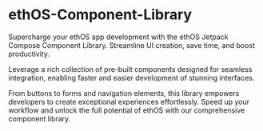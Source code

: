 # ethOS-Component-Library
Supercharge your ethOS app development with the ethOS Jetpack Compose Component Library. Streamline UI creation, save time, and boost productivity.

Leverage a rich collection of pre-built components designed for seamless integration, enabling faster and easier development of stunning interfaces. 

From buttons to forms and navigation elements, this library empowers developers to create exceptional experiences effortlessly. Speed up your workflow and unlock the full potential of ethOS with our comprehensive component library.
